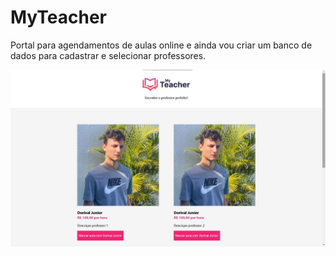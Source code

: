 # MyTeacher
Portal para agendamentos de aulas online e ainda vou criar um banco de dados para cadastrar e selecionar professores.

<img src="Images/Exp.jpeg" width="600rem">
